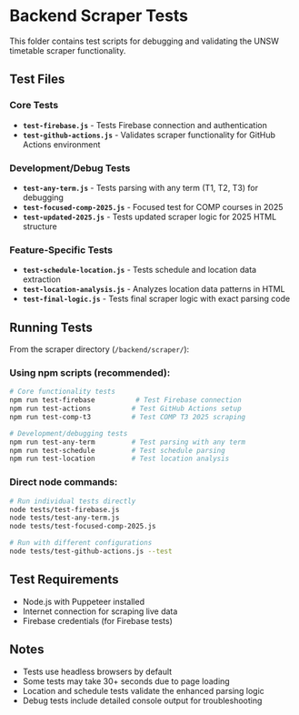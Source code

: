 # Backend Scraper Tests

This folder contains test scripts for debugging and validating the UNSW timetable scraper functionality.

## Test Files

### Core Tests

- **`test-firebase.js`** - Tests Firebase connection and authentication
- **`test-github-actions.js`** - Validates scraper functionality for GitHub Actions environment

### Development/Debug Tests

- **`test-any-term.js`** - Tests parsing with any term (T1, T2, T3) for debugging
- **`test-focused-comp-2025.js`** - Focused test for COMP courses in 2025
- **`test-updated-2025.js`** - Tests updated scraper logic for 2025 HTML structure

### Feature-Specific Tests

- **`test-schedule-location.js`** - Tests schedule and location data extraction
- **`test-location-analysis.js`** - Analyzes location data patterns in HTML
- **`test-final-logic.js`** - Tests final scraper logic with exact parsing code

## Running Tests

From the scraper directory (`/backend/scraper/`):

### Using npm scripts (recommended):

```bash
# Core functionality tests
npm run test-firebase          # Test Firebase connection
npm run test-actions          # Test GitHub Actions setup
npm run test-comp-t3          # Test COMP T3 2025 scraping

# Development/debugging tests
npm run test-any-term         # Test parsing with any term
npm run test-schedule         # Test schedule parsing
npm run test-location         # Test location analysis
```

### Direct node commands:

```bash
# Run individual tests directly
node tests/test-firebase.js
node tests/test-any-term.js
node tests/test-focused-comp-2025.js

# Run with different configurations
node tests/test-github-actions.js --test
```

## Test Requirements

- Node.js with Puppeteer installed
- Internet connection for scraping live data
- Firebase credentials (for Firebase tests)

## Notes

- Tests use headless browsers by default
- Some tests may take 30+ seconds due to page loading
- Location and schedule tests validate the enhanced parsing logic
- Debug tests include detailed console output for troubleshooting
